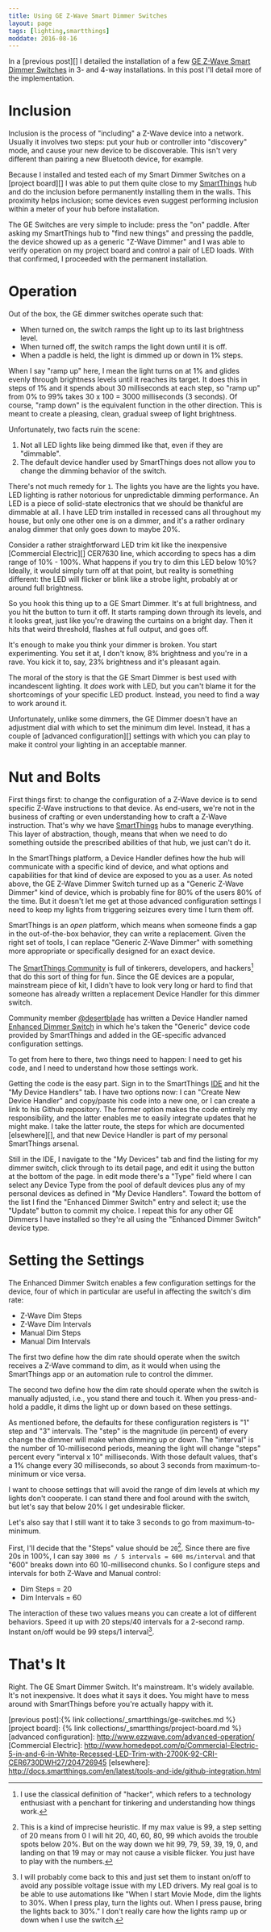 ```yaml
---
title: Using GE Z-Wave Smart Dimmer Switches
layout: page
tags: [lighting,smartthings]
moddate: 2016-08-16
---
```


In a [previous post][] I detailed the installation of a few [GE Z-Wave Smart Dimmer Switches](http://amzn.to/2aVk9nE) in 3- and 4-way installations. In this post I'll detail more of the implementation.

# Inclusion

Inclusion is the process of "including" a Z-Wave device into a network. Usually it involves two steps: put your hub or controller into "discovery" mode, and cause your new device to be discoverable. This isn't very different than pairing a new Bluetooth device, for example.

Because I installed and tested each of my Smart Dimmer Switches on a [project board][] I was able to put them quite close to my [SmartThings](/the_tools/smartthings) hub and do the inclusion before permanently installing them in the walls. This proximity helps inclusion; some devices even suggest performing inclusion within a meter of your hub before installation.

The GE Switches are very simple to include: press the "on" paddle. After asking my SmartThings hub to "find new things" and pressing the paddle, the device showed up as a generic "Z-Wave Dimmer" and I was able to verify operation on my project board and control a pair of LED loads. With that confirmed, I proceeded with the permanent installation.

# Operation

Out of the box, the GE dimmer switches operate such that:

* When turned on, the switch ramps the light up to its last brightness level.
* When turned off, the switch ramps the light down until it is off.
* When a paddle is held, the light is dimmed up or down in 1% steps.

When I say "ramp up" here, I mean the light turns on at 1% and glides evenly through brightness levels until it reaches its target. It does this in steps of 1% and it spends about 30 milliseconds at each step, so "ramp up" from 0% to 99% takes 30 x 100 = 3000 milliseconds (3 seconds). Of course, "ramp down" is the equivalent function in the other direction. This is meant to create a pleasing, clean, gradual sweep of light brightness.

Unfortunately, two facts ruin the scene:

1. Not all LED lights like being dimmed like that, even if they are "dimmable".
2. The default device handler used by SmartThings does not allow you to change the dimming behavior of the switch.

There's not much remedy for `1`. The lights you have are the lights you have. LED lighting is rather notorious for unpredictable dimming performance. An LED is a piece of solid-state electronics that we should be thankful are dimmable at all.  I have LED trim installed in recessed cans all throughout my house, but only one other one is on a dimmer, and it's a rather ordinary analog dimmer that only goes down to maybe 20%.

Consider a rather straightforward LED trim kit like the inexpensive [Commercial Electric][] CER7630 line, which according to specs has a dim range of 10% - 100%. What happens if you try to dim this LED below 10%? Ideally, it would simply turn off at that point, but reality is something different: the LED will flicker or blink like a strobe light, probably at or around full brightness.

So you hook this thing up to a GE Smart Dimmer. It's at full brightness, and you hit the button to turn it off. It starts ramping down through its levels, and it looks great, just like you're drawing the curtains on a bright day. Then it hits that weird threshold, flashes at full output, and goes off.

It's enough to make you think your dimmer is broken. You start experimenting. You set it at, I don't know, 8% brightness and you're in a rave. You kick it to, say, 23% brightness and it's pleasant again.

The moral of the story is that the GE Smart Dimmer is best used with incandescent lighting. It *does* work with LED, but you can't blame it for the shortcomings of your specific LED product. Instead, you need to find a way to work around it.

Unfortunately, unlike some dimmers, the GE Dimmer doesn't have an adjustment dial with which to set the minimum dim level. Instead, it has a couple of [advanced configuration][] settings with which you can play to make it control your lighting in an acceptable manner.

# Nut and Bolts

First things first: to change the configuration of a Z-Wave device is to send specific Z-Wave instructions to that device. As end-users, we're not in the business of crafting or even understanding how to craft a Z-Wave instruction. That's why we have [SmartThings](/the_tools/smartthings) hubs to manage everything. This layer of abstraction, though, means that when we need to do something outside the prescribed abilities of that hub, we just can't do it.

In the SmartThings platform, a Device Handler defines how the hub will communicate with a specific kind of device, and what options and capabilities for that kind of device are exposed to you as a user. As noted above, the GE Z-Wave Dimmer Switch turned up as a "Generic Z-Wave Dimmer" kind of device, which is probably fine for 80% of the users 80% of the time. But it doesn't let me get at those advanced configuration settings I need to keep my lights from triggering seizures every time I turn them off.

SmartThings is an *open* platform, which means when someone finds a gap in the out-of-the-box behavior, they can write a replacement. Given the right set of tools, I can replace "Generic Z-Wave Dimmer" with something more appropriate or specifically designed for an exact device.

The [SmartThings Community](https://community.smartthings.com) is full of tinkerers, developers, and hackers[^1] that do this sort of thing for fun. Since the GE devices are a popular, mainstream piece of kit, I didn't have to look very long or hard to find that someone has already written a replacement Device Handler for this dimmer switch.

Community member [@desertblade](https://community.smartthings.com/users/desertblade/activity) has written a Device Handler named [Enhanced Dimmer Switch](https://github.com/desertblade/Enhanced-Dimmer-Switch) in which he's taken the "Generic" device code provided by SmartThings and added in the GE-specific advanced configuration settings.

To get from here to there, two things need to happen: I need to get his code, and I need to understand how those settings work.

Getting the code is the easy part. Sign in to the SmartThings [IDE][] and hit the "My Device Handlers" tab. I have two options now: I can "Create New Device Handler" and copy/paste his code into a new one, or I can create a link to his Github repository. The former option makes the code entirely my responsibility, and the latter enables me to easily integrate updates that he might make. I take the latter route, the steps for which are documented [elsewhere][], and that new Device Handler is part of my personal SmartThings arsenal.

Still in the IDE, I navigate to the "My Devices" tab and find the listing for my dimmer switch, click through to its detail page, and edit it using the button at the bottom of the page. In edit mode there's a "Type" field where I can select any Device Type from the pool of default devices plus any of my personal devices as defined in "My Device Handlers". Toward the bottom of the list I find the "Enhanced Dimmer Switch" entry and select it; use the "Update" button to commit my choice. I repeat this for any other GE Dimmers I have installed so they're all using the "Enhanced Dimmer Switch" device type.

# Setting the Settings

The Enhanced Dimmer Switch enables a few configuration settings for the device, four of which in particular are useful in affecting the switch's dim rate:

* Z-Wave Dim Steps
* Z-Wave Dim Intervals
* Manual Dim Steps
* Manual Dim Intervals

The first two define how the dim rate should operate when the switch receives a Z-Wave command to dim, as it would when using the SmartThings app or an automation rule to control the dimmer.

The second two define how the dim rate should operate when the switch is manually adjusted, i.e., you stand there and touch it. When you press-and-hold a paddle, it dims the light up or down based on these settings.

As mentioned before, the defaults for these configuration registers is "1" step and "3" intervals. The "step" is the magnitude (in percent) of every change the dimmer will make when dimming up or down. The "interval" is the number of 10-millisecond periods, meaning the light will change "steps" percent every "interval x 10" milliseconds. With those default values, that's a 1% change every 30 milliseconds, so about 3 seconds from maximum-to-minimum or vice versa.

I want to choose settings that will avoid the range of dim levels at which my lights don't cooperate. I can stand there and fool around with the switch, but let's say that below 20% I get undesirable flicker.

Let's also say that I still want it to take 3 seconds to go from maximum-to-minimum.

First, I'll decide that the "Steps" value should be `20`[^2]. Since there are five 20s in 100%, I can say `3000 ms / 5 intervals = 600 ms/interval` and that "600" breaks down into 60 10-millisecond chunks. So I configure steps and intervals for both Z-Wave and Manual control:

* Dim Steps = 20
* Dim Intervals = 60

The interaction of these two values means you can create a lot of different behaviors. Speed it up with 20 steps/40 intervals for a 2-second ramp. Instant on/off would be 99 steps/1 interval[^3].

# That's It

Right. The GE Smart Dimmer Switch. It's mainstream. It's widely available. It's not inexpensive. It does what it says it does. You might have to mess around with SmartThings before you're actually happy with it.

[IDE]: https://graph.api.smartthings.com
[previous post]:{% link collections/_smartthings/ge-switches.md %}
[project board]: {% link collections/_smartthings/project-board.md %}
[advanced configuration]: http://www.ezzwave.com/advanced-operation/
[Commercial Electric]: http://www.homedepot.com/p/Commercial-Electric-5-in-and-6-in-White-Recessed-LED-Trim-with-2700K-92-CRI-CER6730DWH27/204726945
[elsewhere]: http://docs.smartthings.com/en/latest/tools-and-ide/github-integration.html

[^1]: I use the classical definition of "hacker", which refers to a technology enthusiast with a penchant for tinkering and understanding how things work.
[^2]: This is a kind of imprecise heuristic. If my max value is 99, a step setting of 20 means from 0 I will hit 20, 40, 60, 80, 99 which avoids the trouble spots below 20%. But on the way down we hit 99, 79, 59, 39, 19, 0, and landing on that 19 may or may not cause a visible flicker. You just have to play with the numbers.
[^3]: I will probably come back to this and just set them to instant on/off to avoid any possible voltage issue with my LED drivers. My real goal is to be able to use automations like "When I start Movie Mode, dim the lights to 30%. When I press play, turn the lights out. When I press pause, bring the lights back to 30%." I don't really care how the lights ramp up or down when I use the switch.